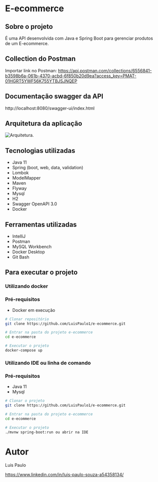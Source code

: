 # E-ecommerce

## Sobre o projeto

É uma API desenvolvida com Java e Spring Boot para gerenciar produtos de um E-ecommerce.

## Collection do Postman
Importar link no Postman: https://api.postman.com/collections/6556841-b3598b6a-061b-4370-acbd-6f850b20d9ea?access_key=PMAT-01HGRT5YWF56K755YTBJSJNQEP

## Documentação swagger da API
http://localhost:8080/swagger-ui/index.html

## Arquitetura da aplicação
![Arquitetura](https://github.com/LuisPaulo1/assets/blob/master/eecommerce/arquitetura.png).

## Tecnologias utilizadas
- Java 11
- Spring (boot, web, data, validation)
- Lombok
- ModelMapper
- Maven
- Flyway
- Mysql
- H2
- Swagger OpenAPI 3.0
- Docker

## Ferramentas utilizadas
- IntelliJ
- Postman
- MySQL Workbench
- Docker Desktop
- Git Bash

## Para executar o projeto
### Utilizando docker

### Pré-requisitos
- Docker em execução

```bash
# Clonar repositório
git clone https://github.com/LuisPaulo1/e-ecommerce.git

# Entrar na pasta do projeto e-ecommerce
cd e-ecommerce

# Executar o projeto
docker-compose up
```
### Utilizando IDE ou linha de comando
### Pré-requisitos
- Java 11
- Mysql

```bash
# Clonar o projeto
git clone https://github.com/LuisPaulo1/e-ecommerce.git

# Entrar na pasta do projeto e-ecommerce
cd e-ecommerce

# Executar o projeto
./mvnw spring-boot:run ou abrir na IDE
```

# Autor

Luis Paulo

https://www.linkedin.com/in/luis-paulo-souza-a54358134/
